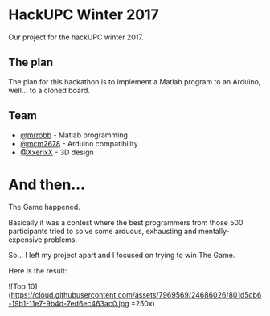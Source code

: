 # HackUPC Winter 2017
Our project for the hackUPC winter 2017.

## The plan
The plan for this hackathon is to implement a Matlab program to an Arduino, well... to a cloned board.

## Team
- [@mrrobb][1] - Matlab programming
- [@mcm2678][2] - Arduino compatibility
- [@XxerixX][3] - 3D design

# And then…

The Game happened.

Basically it was a contest where the best programmers from those 500 participants tried to solve some arduous, exhausting and mentally-expensive problems.

So… I left my project apart and I focused on trying to win The Game.

Here is the result:

![Top 10](https://cloud.githubusercontent.com/assets/7969569/24686026/801d5cb6-19b1-11e7-9b4d-7ed6ec463ac0.jpg =250x)

[1]:	https://github.com/MrRobb
[2]:	https://github.com/mcm2678
[3]:	https://github.com/XxerixX

